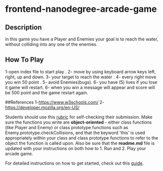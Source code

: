 frontend-nanodegree-arcade-game
===============================
## Description
in this game you have a Player and Enemies your  goal is to reach the water, without colliding into any one of the enemies. 

## How To Play
1-open index file to start play .
2- move  by using keyboard arrow keys left, right, up and down.
3- your target to reach the water .
4- every right move you win 50 point .
5- avoid Enemies(bugs).
6- you have (5) lives if you lose it game will restart.
6- when you win a message will appear and score will be 500 point and the game restart again.

##References
1-https://www.w3schools.com/
2-https://developer.mozilla.org/en-US/







































Students should use this [rubric](https://review.udacity.com/#!/projects/2696458597/rubric) for self-checking their submission. Make sure the functions you write are **object-oriented** - either class functions (like Player and Enemy) or class prototype functions such as Enemy.prototype.checkCollisions, and that the keyword 'this' is used appropriately within your class and class prototype functions to refer to the object the function is called upon. Also be sure that the **readme.md** file is updated with your instructions on both how to 1. Run and 2. Play your arcade game.

For detailed instructions on how to get started, check out this [guide](https://docs.google.com/document/d/1v01aScPjSWCCWQLIpFqvg3-vXLH2e8_SZQKC8jNO0Dc/pub?embedded=true).
